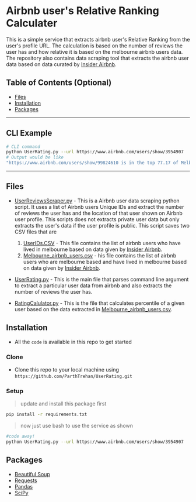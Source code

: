 # Airbnb user's Relative Ranking Calculater
This is a simple service that extracts airbnb user's Relative Ranking from the user's profile URL. The calculation is based on the number of reviews the user has and how relative it is based on the melbourne airbnb users data. The repository also contains data scraping tool that extracts the airbnb user data based on data curated by <a href="http://insideairbnb.com/get-the-data.html" target="_blank">Insider Airbnb</a>.

## Table of Contents (Optional)

- [Files](#files)
- [Installation](#installation)
- [Packages](#packages)


---

## CLI Example

```bash
# CLI command
python UserRating.py --url https://www.airbnb.com/users/show/3954907
# Output would be like
"https://www.airbnb.com/users/show/99824610 is in the top 77.17 of Melbourne Airbnb users based on number of reviews"
```
---

## Files
- [UserReviewsScraper.py](https://github.com/ParthTrehan/UserRating/blob/master/UserReviewsScraper.py "UserReviewsScraper.py") - This is a Airbnb user data scraping python script. It uses a list of Airbnb users Unique IDs and extract the number of reviews the user has and the location of that user shown on Airbnb user profile. This scripts does not extracts private user data but only extracts the user's data if the user profile is public. This script saves two CSV files that are 
	1. [UserIDs.CSV](https://github.com/ParthTrehan/UserRating/blob/master/UserIDs.CSV "UserIDs.CSV") - This file contains the list of airbnb users who have lived in melbourne based on data given by <a href="http://insideairbnb.com/get-the-data.html" target="_blank">Insider Airbnb</a>.
	2. [Melbourne_airbnb_users.csv](https://github.com/ParthTrehan/UserRating/blob/master/Melbourne_airbnb_users.csv "Melbourne_airbnb_users.csv")  -   his file contains the list of airbnb users who are melbourne based and  have lived in melbourne based on data given by <a href="http://insideairbnb.com/get-the-data.html" target="_blank">Insider Airbnb</a>.
	
- [UserRating.py](https://github.com/ParthTrehan/UserRating/blob/master/UserRating.py "UserRating.py") - This is the main file that parses command line argument to extract a particular user data from airbnb and also extracts the number of reviews the user has.
- [RatingCalulator.py](https://github.com/ParthTrehan/UserRating/blob/master/RatingCalulator.py "RatingCalulator.py") -  This is the file that calculates percentile of a given user based on the data extracted in [Melbourne_airbnb_users.csv](https://github.com/ParthTrehan/UserRating/blob/master/Melbourne_airbnb_users.csv "Melbourne_airbnb_users.csv"). 

## Installation

- All the `code` is available in this repo to get started

### Clone

- Clone this repo to your local machine using `https://github.com/ParthTrehan/UserRating.git`

### Setup

> update and install this package first

```bash
pip install -r requirements.txt
```

> now just use bash to use the service as shown
```bash
#code away!
python UserRating.py --url https://www.airbnb.com/users/show/3954907
```

## Packages

- <a href="https://www.crummy.com/software/BeautifulSoup/bs4/doc/" target="_blank">Beautiful Soup</a>
- <a href="https://requests.readthedocs.io/en/master/" target="_blank">Requests</a>
- <a href="https://pandas.pydata.org/" target="_blank">Pandas</a>
- <a href="https://www.scipy.org/" target="_blank">SciPy</a>

